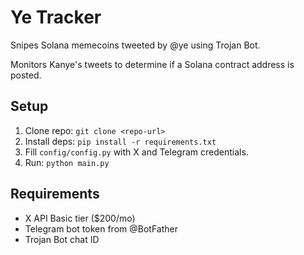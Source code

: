 # Ye Tracker
Snipes Solana memecoins tweeted by @ye using Trojan Bot.

Monitors Kanye's tweets to determine if a Solana contract address is posted.

## Setup
1. Clone repo: `git clone <repo-url>`
2. Install deps: `pip install -r requirements.txt`
3. Fill `config/config.py` with X and Telegram credentials.
4. Run: `python main.py`

## Requirements
- X API Basic tier ($200/mo)
- Telegram bot token from @BotFather
- Trojan Bot chat ID